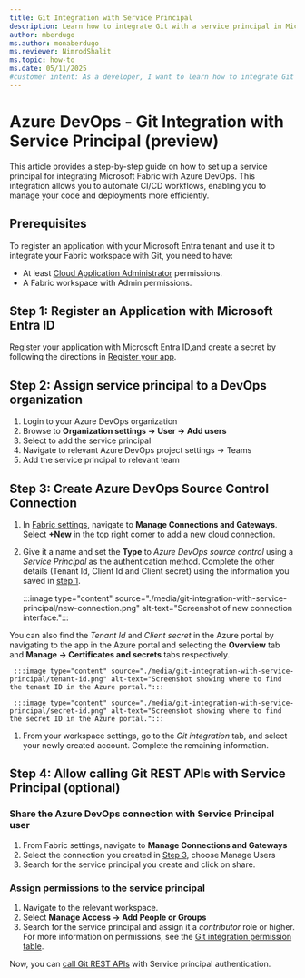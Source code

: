 ```yaml
---
title: Git Integration with Service Principal
description: Learn how to integrate Git with a service principal in Microsoft Fabric for streamlined CI/CD workflows.
author: mberdugo
ms.author: monaberdugo
ms.reviewer: NimrodShalit
ms.topic: how-to
ms.date: 05/11/2025
#customer intent: As a developer, I want to learn how to integrate Git with a service principal in Microsoft Fabric, so that I can automate CI/CD workflows.
---
```


# Azure DevOps - Git Integration with Service Principal (preview)

This article provides a step-by-step guide on how to set up a service principal for integrating Microsoft Fabric with Azure DevOps. This integration allows you to automate CI/CD workflows, enabling you to manage your code and deployments more efficiently.

## Prerequisites

To register an application with your Microsoft Entra tenant and use it to integrate your Fabric workspace with Git, you need to have:

- At least [Cloud Application Administrator](/entra/identity/role-based-access-control/permissions-reference#cloud-application-administrator) permissions.
- A Fabric workspace with Admin permissions.

## Step 1: Register an Application with Microsoft Entra ID

Register your application with Microsoft Entra ID,and create a secret by following the directions in [Register your app](/power-bi/developer/embedded/register-app#register-your-app).

## Step 2: Assign service principal to a DevOps organization

1. Login to your Azure DevOps organization
1. Browse to **Organization settings -> User -> Add users**
1. Select to add the service principal  
1. Navigate to relevant Azure DevOps project settings -> Teams  
1. Add the service principal to relevant team

## Step 3: Create Azure DevOps Source Control Connection

1. In [Fabric settings](../../fundamentals/fabric-settings.md), navigate to **Manage Connections and Gateways**. Select **+New** in the top right corner to add a new cloud connection.
1. Give it a name and set the **Type** to *Azure DevOps source control* using a *Service Principal* as the authentication method. Complete the other details (Tenant Id, Client Id and Client secret) using the information you saved in [step 1](#step-1-register-an-application-with-microsoft-entra-id).

     :::image type="content" source="./media/git-integration-with-service-principal/new-connection.png" alt-text="Screenshot of new connection interface.":::

  You can also find the *Tenant Id* and *Client secret* in the Azure portal by navigating to the app in the Azure portal and selecting the **Overview** tab and **Manage -> Certificates and secrets** tabs respectively.

     :::image type="content" source="./media/git-integration-with-service-principal/tenant-id.png" alt-text="Screenshot showing where to find the tenant ID in the Azure portal.":::

     :::image type="content" source="./media/git-integration-with-service-principal/secret-id.png" alt-text="Screenshot showing where to find the secret ID in the Azure portal.":::

1. From your workspace settings, go to the *Git integration* tab, and select your newly created account. Complete the remaining information.

## Step 4: Allow calling Git REST APIs with Service Principal (optional)

### Share the Azure DevOps connection with Service Principal user

1. From Fabric settings, navigate to **Manage Connections and Gateways**
1. Select the connection you created in [Step 3](#step-3-create-azure-devops-source-control-connection), choose Manage Users 
1. Search for the service principal you create and click on share.

### Assign permissions to the service principal

1. Navigate to the relevant workspace.
1. Select **Manage Access -> Add People or Groups**
1. Search for the service principal and assign it a *contributor* role or higher. For more information on permissions, see the [Git integration permission table](./git-integration-process.md#required-fabric-permissions-for-popular-actions).

Now, you can [call Git REST APIs](./git-automation.md) with Service principal authentication.

